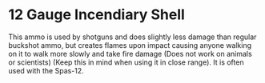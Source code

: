 # 12 Gauge Incendiary Shell

This ammo is used by shotguns and does slightly less damage than regular buckshot ammo, but creates flames upon impact causing anyone walking on it to walk more slowly and take fire damage (Does not work on animals or scientists) (Keep this in mind when using it in close range). It is often used with the Spas-12.
 
